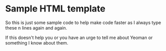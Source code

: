 # Sample HTML template

So this is just some sample code to help make code faster as I always type these n lines again and again.

If this doesn't help you or you have an urge to tell me about Yeoman or something I know about them.
